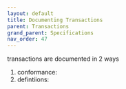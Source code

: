 ```yaml
---
layout: default
title: Documenting Transactions
parent: Transactions
grand_parent: Specifications
nav_order: 47
---
```


transactions are documented in 2 ways

1. conformance:
2. defintiions: